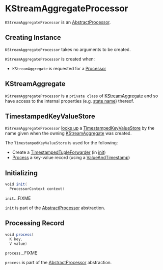 # KStreamAggregateProcessor

`KStreamAggregateProcessor` is an [AbstractProcessor](AbstractProcessor.md).

## Creating Instance

`KStreamAggregateProcessor` takes no arguments to be created.

`KStreamAggregateProcessor` is created when:

* `KStreamAggregate` is requested for a [Processor](KStreamAggregate.md#get)

## <span id="KStreamAggregate"> KStreamAggregate

`KStreamAggregateProcessor` is a `private class` of [KStreamAggregate](KStreamAggregate.md) and so have access to the internal properties (e.g. [state name](KStreamAggregate.md#storeName)) thereof.

## <span id="store"> TimestampedKeyValueStore

`KStreamAggregateProcessor` [looks up](processor/ProcessorContext.md#getStateStore) a [TimestampedKeyValueStore](state/TimestampedKeyValueStore.md) by the name given when the owning [KStreamAggregate](KStreamAggregate.md#storeName) was created.

The `TimestampedKeyValueStore` is used for the following:

* Create a [TimestampedTupleForwarder](#tupleForwarder) (in [init](#init))
* [Process](#process) a key-value record (using a [ValueAndTimestamp](state/ValueAndTimestamp.md))

## <span id="init"> Initializing

```scala
void init(
  ProcessorContext context)
```

`init`...FIXME

`init` is part of the [AbstractProcessor](AbstractProcessor.md#init) abstraction.

## <span id="process"> Processing Record

```scala
void process(
  K key, 
  V value)
```

`process`...FIXME

`process` is part of the [AbstractProcessor](AbstractProcessor.md#process) abstraction.
